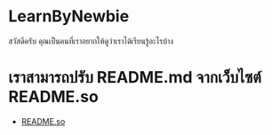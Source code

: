 # LearnByNewbie
สวัสดีครับ คุณเป็นคนที่เราอยากให้ดูว่าเราได้เรียนรู้อะไรบ้าง

# เราสามารถปรับ README.md จากเว็บไซต์ README.so
- [README.so](https://readme.so/editor)